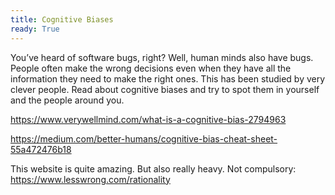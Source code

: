 ```yaml
---
title: Cognitive Biases
ready: True
---
```


 You’ve heard of software bugs, right? Well, human minds also have bugs. People often make the wrong decisions even when they have all the information they need to make the right ones. This has been studied by very clever people. Read about cognitive biases and try to spot them in yourself and the people around you. 


https://www.verywellmind.com/what-is-a-cognitive-bias-2794963

https://medium.com/better-humans/cognitive-bias-cheat-sheet-55a472476b18

This website is quite amazing. But also really heavy. Not compulsory: https://www.lesswrong.com/rationality

